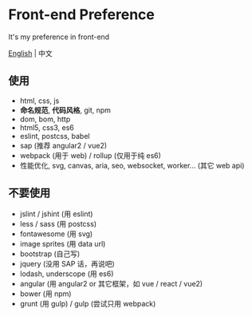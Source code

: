 # Front-end Preference
It's my preference in front-end

[English](https://github.com/lon3/frontend-preference/blob/master/README.md) | 中文

## 使用

- html, css, js
- **命名规范**, **代码风格**, git, npm
- dom, bom, http
- html5, css3, es6
- eslint, postcss, babel
- sap (推荐 angular2 / vue2)
- webpack (用于 web) / rollup (仅用于纯 es6)
- 性能优化, svg, canvas, aria, seo, websocket, worker... (其它 web api)

## 不要使用

- jslint / jshint (用 eslint)
- less / sass (用 postcss)
- fontawesome (用 svg)
- image sprites (用 data url)
- bootstrap (自己写)
- jquery (没用 SAP 话，再说吧)
- lodash, underscope (用 es6)
- angular (用 angular2 or 其它框架，如 vue / react / vue2)
- bower (用 npm)
- grunt (用 gulp) / gulp (尝试只用 webpack)
